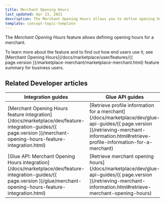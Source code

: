 ```yaml
---
title: Merchant Opening Hours
last_updated: Apr 23, 2021
description: The Merchant Opening Hours allows you to define opening hours for a merchant.
template: concept-topic-template
---
```


The *Merchant Opening Hours* feature allows defining opening hours for a merchant.

To learn more about the feature and to find out how end users use it, see [Merchant Opening Hours](/docs/marketplace/user/features/{{ page.version }}/marketplace-merchant/marketplace-merchant.html) feature summary for business users.

## Related Developer articles


|Integration guides  |Glue API guides  |Data import  |
|---------|---------|---------|
| [Merchant Opening Hours feature integration](/docs/marketplace/dev/feature-integration-guides/{{ page.version }}/merchant-opening-hours-feature-integration.html)    |[Retrieve profile information for a merchant](/docs/marketplace/dev/glue-api-guides/{{ page.version }}/retrieving-merchant-information.html#retrieve-profile-information-for-a-merchant)        | [File details: merchant_open_hours_week_day_schedule.csv](/docs/marketplace/dev/data-import/{{ page.version }}/file-details-merchant-open-hours-week-day-schedule-csv.html)        |
| [Glue API: Merchant Opening Hours integration](/docs/marketplace/dev/feature-integration-guides/{{ page.version }}/glue/merchant-opening-hours-feature-integration.html)    |[Retrieve merchant opening hours](/docs/marketplace/dev/glue-api-guides/{{ page.version }}/retrieving-merchant-information.html#retrieve-merchant-opening-hours)         | [File details: merchant_open_hours_date_schedule.csv](/docs/marketplace/dev/data-import/{{ page.version }}/file-details-merchant-open-hours-date-schedule-csv.html)        |
